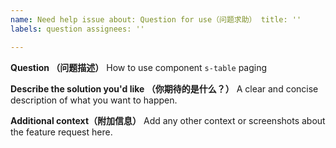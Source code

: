 ```yaml
---
name: Need help issue about: Question for use（问题求助） title: ''
labels: question assignees: ''

---
```


**Question （问题描述）**
How to use component `s-table` paging

**Describe the solution you'd like （你期待的是什么？）**
A clear and concise description of what you want to happen.

**Additional context（附加信息）**
Add any other context or screenshots about the feature request here.
